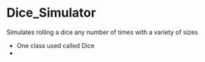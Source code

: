 # Dice_Simulator
Simulates rolling a dice any number of times with a variety of sizes 
- One class used called Dice
- 
